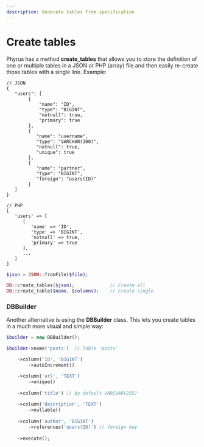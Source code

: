 ```yaml
---
description: Generate tables from specification
---
```


# Create tables

Phyrus has a method **create\_tables** that allows you to store the definition of one or multiple tables in a JSON or PHP (array) file and then easily re-create those tables with a single line. Example:

```
// JSON
{
   "users": [
        {
            "name": "ID",
            "type": "BIGINT",
            "notnull": true,
            "primary": true
        },
        {
           "name": "username",
           "type": "VARCHAR(300)",
           "notnull": true,
           "unique": true
        },
        {
           "name": "partner",
           "type": "BIGINT",
           "foreign": "users(ID)"
        }
   ]
}

// PHP
[
   'users' => [
      [
         'name' => 'ID',
         'type' => 'BIGINT',
         'notnull' => true,
         'primary' => true
      ],
      ...
   ]
]
```

```php
$json = JSON::fromFile($file);

DB::create_tables($json);             // Create all
DB::create_table($name, $columns);    // Create single
```

### DBBuilder

Another alternative is using the **DBBuilder** class. This lets you create tables in a much more visual and simple way:

```php
$builder = new DBBuilder();

$builder->name('posts')  // Table 'posts'

    ->column('ID', 'BIGINT')
        ->autoIncrement()

    ->column('url', 'TEXT')
        ->unique()
    
    ->column('title') // by default VARCHAR(255)
    
    ->column('description', 'TEXT')
        ->nullable()
        
    ->column('author', 'BIGINT')
        ->references('users(ID)') // foreign key
    
    ->execute();
```
